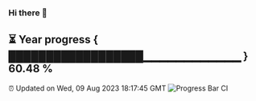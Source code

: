 ### Hi there 👋
⏳ Year progress { ██████████████████▁▁▁▁▁▁▁▁▁▁▁▁ } 60.48 %
---
⏰ Updated on Wed, 09 Aug 2023 18:17:45 GMT
![Progress Bar CI](https://github.com/liununu/liununu/workflows/Progress%20Bar%20CI/badge.svg)
